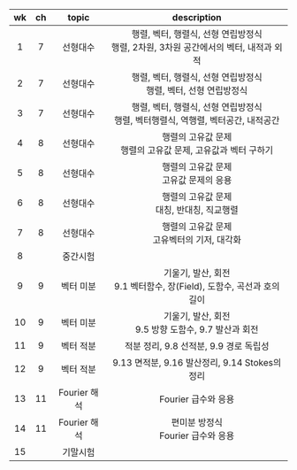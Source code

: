 | wk | ch | topic | description |
|:-----:|:-----:|:-----:|:-----:|
| 1  | 7  | 선형대수  | 행렬, 벡터, 행렬식, 선형 연립방정식<br>행렬, 2차원, 3차원 공간에서의 벡터, 내적과 외적 |
| 2  | 7  | 선형대수  | 행렬, 벡터, 행렬식, 선형 연립방정식<br>행렬, 벡터, 선형 연립방정식 |
| 3  | 7  | 선형대수  | 행렬, 벡터, 행렬식, 선형 연립방정식<br>행렬, 벡터행렬식, 역행렬, 벡터공간, 내적공간 |
| 4  | 8  | 선형대수  | 행렬의 고유값 문제<br>행렬의 고유값 문제, 고유값과 벡터 구하기 |
| 5  | 8  | 선형대수  | 행렬의 고유값 문제<br>고유값 문제의 응용 |
| 6  | 8  | 선형대수  | 행렬의 고유값 문제<br>대칭, 반대칭, 직교행렬 |
| 7  | 8  | 선형대수  | 행렬의 고유값 문제<br>고유벡터의 기저, 대각화 |
| 8  |    | 중간시험 |  |
| 9  | 9  | 벡터 미분 | 기울기, 발산, 회전<br>9.1 벡터함수, 장(Field), 도함수, 곡선과 호의 길이 |
| 10 | 9  | 벡터 미분 | 기울기, 발산, 회전<br>9.5 방향 도함수, 9.7 발산과 회전 |
| 11 | 9  | 벡터 적분 | 적분 정리, 9.8 선적분, 9.9 경로 독립성 |
| 12 | 9  | 벡터 적분 | 9.13 면적분, 9.16 발산정리, 9.14 Stokes의 정리 |
| 13 | 11 | Fourier 해석 | Fourier 급수와 응용 |
| 14 | 11 | Fourier 해석 | 편미분 방정식<br>Fourier 급수와 응용 |
| 15 |    | 기말시험  |   |
